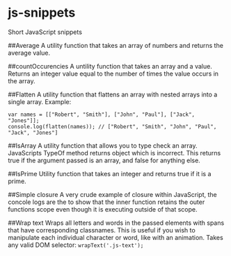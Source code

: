 # js-snippets
Short JavaScript snippets

##Average
A utility function that takes an array of numbers and returns the average value.

##countOccurencies
A untility function that takes an array and a value.  Returns an integer value equal to the number of times the value occurs in the array.

##Flatten
A utility function that flattens an array with nested arrays into a single array.
Example:
```
var names = [["Robert", "Smith"], ["John", "Paul"], ["Jack", "Jones"]];
console.log(flatten(names)); // ["Robert", "Smith", "John", "Paul", "Jack", "Jones"]
```

##IsArray
A utility function that allows you to type check an array.  JavaScripts TypeOf method returns object which is incorrect.
This returns true if the argument passed is an array, and false for anything else.

##IsPrime
Utility function that takes an integer and returns true if it is a prime.

##Simple closure
A very crude example of closure within JavaScript, the concole logs are the to show that the inner function retains the outer functions scope even though it is executing outside of that scope.

##Wrap text
Wraps all letters and words in the passed elements with spans that have corresponding classnames.
This is useful if you wish to manipulate each individual character or word, like with an animation.
Takes any valid DOM selector:
`wrapText('.js-text');`
